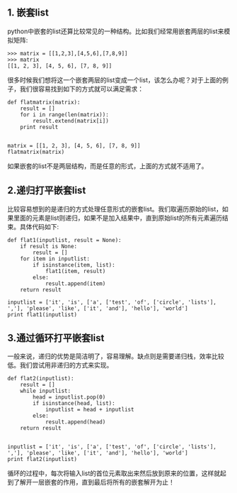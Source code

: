 ## 1. 嵌套list
python中嵌套的list还算比较常见的一种结构。比如我们经常用嵌套两层的list来模拟矩阵:  

```
>>> matrix = [[1,2,3],[4,5,6],[7,8,9]]
>>> matrix
[[1, 2, 3], [4, 5, 6], [7, 8, 9]]
```  

很多时候我们想将这一个嵌套两层的list变成一个list，该怎么办呢？对于上面的例子，我们很容易找到如下的方式就可以满足需求：  

```
def flatmatrix(matrix):
    result = []
    for i in range(len(matrix)):
        result.extend(matrix[i])
    print result


matrix = [[1, 2, 3], [4, 5, 6], [7, 8, 9]]
flatmatrix(matrix)
```  

如果嵌套的list不是两层结构，而是任意的形式，上面的方式就不适用了。  

## 2.递归打平嵌套list
比较容易想到的是递归的方式处理任意形式的嵌套list。我们取遍历原始的list，如果里面的元素是list则递归，如果不是加入结果中，直到原始list的所有元素遍历结束。具体代码如下:  

```
def flat1(inputlist, result = None):
    if result is None:
        result = []
    for item in inputlist:
        if isinstance(item, list):
            flat1(item, result)
        else:
            result.append(item)
    return result
    
inputlist = ['it', 'is', ['a', ['test', 'of', ['circle', 'lists'], ','], 'please', 'like', ['it', 'and'], 'hello'], 'world']
print flat1(inputlist)
```  

## 3.通过循环打平嵌套list
一般来说，递归的优势是简洁明了，容易理解。缺点则是需要递归栈，效率比较低。我们尝试用非递归的方式来实现。  

```
def flat2(inputlist):
    result = []
    while inputlist:
        head = inputlist.pop(0)
        if isinstance(head, list):
            inputlist = head + inputlist
        else:
            result.append(head)
    return result


inputlist = ['it', 'is', ['a', ['test', 'of', ['circle', 'lists'], ','], 'please', 'like', ['it', 'and'], 'hello'], 'world']
print flat2(inputlist)
```  

循环的过程中，每次将输入list的首位元素取出来然后放到原来的位置，这样就起到了解开一层嵌套的作用，直到最后将所有的嵌套解开为止！  